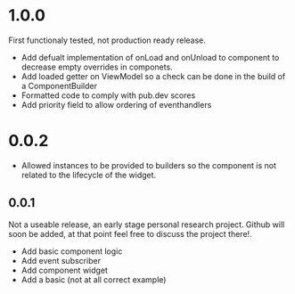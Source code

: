 # 1.0.0
First functionaly tested, not production ready release.

* Add defualt implementation of onLoad and onUnload to component to decrease empty overrides in componets.
* Add loaded getter on ViewModel so a check can be done in the build of a ComponentBuilder
* Formatted code to comply with pub.dev scores
* Add priority field to allow ordering of eventhandlers

# 0.0.2
* Allowed instances to be provided to builders so the component is not related to the lifecycle of the widget.


## 0.0.1

Not a useable release, an early stage personal research project. 
Github will soon be added, at that point feel free to discuss the project there!.

* Add basic component logic
* Add event subscriber
* Add component widget
* Add a basic (not at all correct example)

